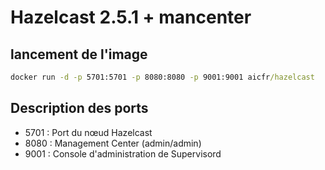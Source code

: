 # Hazelcast 2.5.1 + mancenter
## lancement de l'image

```cmd
docker run -d -p 5701:5701 -p 8080:8080 -p 9001:9001 aicfr/hazelcast
```

## Description des ports

* 5701 : Port du nœud Hazelcast
* 8080 : Management Center (admin/admin)
* 9001 : Console d'administration de Supervisord